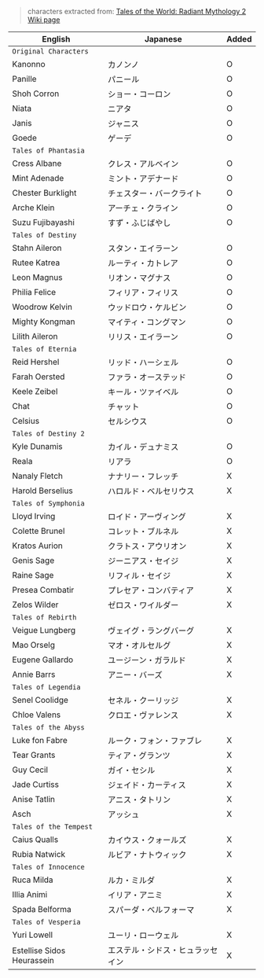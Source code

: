 > characters extracted from: [Tales of the World: Radiant Mythology 2 Wiki page](https://en.wikipedia.org/wiki/Tales_of_the_World:_Radiant_Mythology_2)

| English | Japanese | Added |
| - | - | - |
| `Original Characters`|||
| Kanonno | カノンノ | O |
| Panille | パニール | O |
| Shoh Corron | ショー・コーロン | O |
| Niata | ニアタ | O |
| Janis | ジャニス | O |
| Goede | ゲーデ | O |
| `Tales of Phantasia`|||
| Cress Albane | クレス・アルベイン | O |
| Mint Adenade | ミント・アデナード | O |
| Chester Burklight | チェスター・バークライト | O |
| Arche Klein | アーチェ・クライン | O |
| Suzu Fujibayashi | すず・ふじばやし | O |
| `Tales of Destiny`|||
| Stahn Aileron | スタン・エイラーン | O |
| Rutee Katrea | ルーティ・カトレア | O |
| Leon Magnus | リオン・マグナス | O |
| Philia Felice | フィリア・フィリス | O |
| Woodrow Kelvin | ウッドロウ・ケルビン | O |
| Mighty Kongman | マイティ・コングマン | O |
| Lilith Aileron | リリス・エイラーン | O |
| `Tales of Eternia`|||
| Reid Hershel | リッド・ハーシェル | O |
| Farah Oersted | ファラ・オーステッド | O |
| Keele Zeibel | キール・ツァイベル | O |
| Chat | チャット | O |
| Celsius | セルシウス | O |
| `Tales of Destiny 2`|||
| Kyle Dunamis | カイル・デュナミス | O |
| Reala | リアラ | O |
| Nanaly Fletch | ナナリー・フレッチ | X |
| Harold Berselius | ハロルド・ベルセリウス | X |
| `Tales of Symphonia`|||
| Lloyd Irving | ロイド・アーヴィング | X |
| Colette Brunel | コレット・ブルネル | X |
| Kratos Aurion | クラトス・アウリオン | X |
| Genis Sage | ジーニアス・セイジ | X |
| Raine Sage | リフィル・セイジ | X |
| Presea Combatir | プレセア・コンバティア | X |
| Zelos Wilder | ゼロス・ワイルダー | X |
| `Tales of Rebirth`|||
| Veigue Lungberg | ヴェイグ・ラングバーグ | X |
| Mao Orselg | マオ・オルセルグ | X |
| Eugene Gallardo | ユージーン・ガラルド | X |
| Annie Barrs | アニー・バーズ | X |
| `Tales of Legendia`|||
| Senel Coolidge | セネル・クーリッジ | X |
| Chloe Valens | クロエ・ヴァレンス | X |
| `Tales of the Abyss`|||
| Luke fon Fabre | ルーク・フォン・ファブレ | X |
| Tear Grants | ティア・グランツ | X |
| Guy Cecil | ガイ・セシル | X |
| Jade Curtiss | ジェイド・カーティス | X |
| Anise Tatlin | アニス・タトリン | X |
| Asch | アッシュ | X |
| `Tales of the Tempest`|||
| Caius Qualls | カイウス・クォールズ | X |
| Rubia Natwick | ルビア・ナトウィック | X |
| `Tales of Innocence`|||
| Ruca Milda | ルカ・ミルダ | X |
| Illia Animi | イリア・アニミ | X |
| Spada Belforma | スパーダ・ベルフォーマ | X |
| `Tales of Vesperia`|||
| Yuri Lowell | ユーリ・ローウェル | X |
| Estellise Sidos Heurassein | エステル・シドス・ヒュラッセイン | X |
